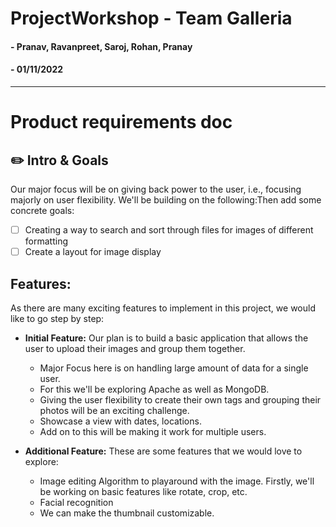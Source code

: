 # ProjectWorkshop - Team Galleria
#### - Pranav, Ravanpreet, Saroj, Rohan, Pranay
#### - 01/11/2022
---

# Product requirements doc

##  ✏️ Intro & Goals 

Our major focus will be on giving back power to the user, i.e., focusing majorly on user flexibility.
We'll be building on the following:Then add some concrete goals:

-   [ ] Creating a way to search and sort through files for images of different formatting
-   [ ] Create a layout for image display

## Features:

As there are many exciting features to implement in this project, we would like to go step by step:

-   **Initial Feature:** Our plan is to build a basic application that allows the user to upload their images and group them together.
    -   Major Focus here is on handling large amount of data for a single user.
    -   For this we'll be exploring Apache as well as MongoDB.
    -   Giving the user flexibility to create their own tags and grouping their photos will be an exciting challenge.
    -   Showcase a view with dates, locations.
    -   Add on to this will be making it work for multiple users.
    
-   **Additional Feature:** These are some features that we would love to explore:
    -   Image editing Algorithm to playaround with the image. Firstly, we'll be working on basic features like rotate, crop, etc.
    -   Facial recognition
    -   We can make the thumbnail customizable.
